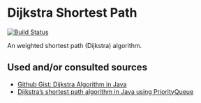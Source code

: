 # Dijkstra Shortest Path

[![Build Status](https://travis-ci.org/jeffreyvr/Dijkstra.svg?branch=master)](https://travis-ci.org/jeffreyvr/Dijkstra)

An weighted shortest path (Dijkstra) algorithm.

## Used and/or consulted sources
* [Github Gist: Dijkstra Algorithm in Java](https://gist.github.com/artlovan/a07f29e16ab725f8077157de7abdf125)
* [Dijkstra’s shortest path algorithm in Java using PriorityQueue](https://www.geeksforgeeks.org/dijkstras-shortest-path-algorithm-in-java-using-priorityqueue/)
